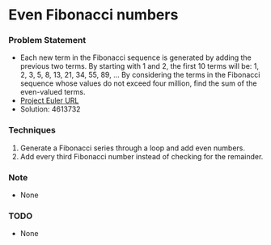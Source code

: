 # Even Fibonacci numbers

### Problem Statement
- Each new term in the Fibonacci sequence is generated by adding the previous two terms. By starting with 1 and 2, the
  first 10 terms will be:
        1, 2, 3, 5, 8, 13, 21, 34, 55, 89, ...
  By considering the terms in the Fibonacci sequence whose values do not exceed four million, find the sum of the
  even-valued terms.
- [Project Euler URL](https://projecteuler.net/problem=2)
- Solution: 4613732

### Techniques
1. Generate a Fibonacci series through a loop and add even numbers.
2. Add every third Fibonacci number instead of checking for the remainder.

### Note
- None

### TODO
- None
